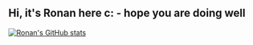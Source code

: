 ## Hi, it's Ronan here c: - hope you are doing well


[![Ronan's GitHub stats](https://github-readme-stats.vercel.app/api?username=ronanpjr&theme=catppuccin_mocha)](https://github.com/anuraghazra/github-readme-stats)
<!--
**ronanpjr/ronanpjr** is a ✨ _special_ ✨ repository because its `README.md` (this file) appears on your GitHub profile.

Here are some ideas to get you started:

- 🔭 I’m currently working on ...
- 🌱 I’m currently learning ...
- 👯 I’m looking to collaborate on ...
- 🤔 I’m looking for help with ...
- 💬 Ask me about ...
- 📫 How to reach me: ...
- 😄 Pronouns: ...
- ⚡ Fun fact: ...
-->
